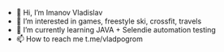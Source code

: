 - 👋 Hi, I’m Imanov Vladislav
- 👀 I’m interested in games, freestyle ski, crossfit, travels
- 🌱 I’m currently learning JAVA + Selendie automation testing
- 📫 How to reach me t.me/vladpogrom

<!---
vladpogrom/vladpogrom is a ✨ special ✨ repository because its `README.md` (this file) appears on your GitHub profile.
You can click the Preview link to take a look at your changes.
--->
